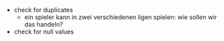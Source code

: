 - check for duplicates
  - ein spieler kann in zwei verschiedenen ligen spielen: wie sollen wir das handeln?
- check for null values